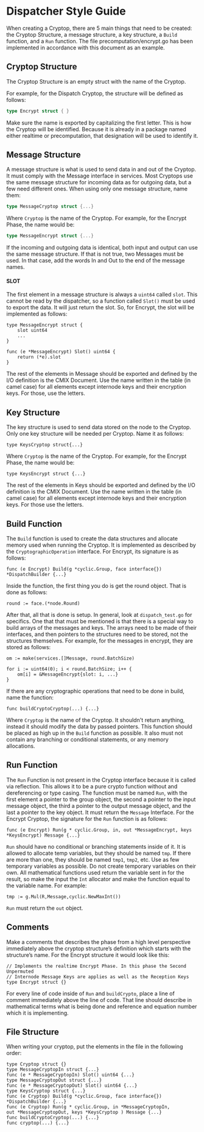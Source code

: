 # Dispatcher Style Guide
 
When creating a Cryptop, there are 5 main things that need to be created: the Cryptop Structure, a message structure, 
a key structure, a `Build` function, and a `Run` function.
The file precomputation/encrypt.go has been implemented in accordance with this document as an example.

Cryptop Structure
---

The Cryptop Structure is an empty struct with the name of the Cryptop. 

For example, for the Dispatch Cryptop, the structure will be defined as follows:
 
``` go
type Encrypt struct { }
```
 
Make sure the name is exported by capitalizing the first letter. This is how the Cryptop will be identified. 
Because it is already in a package named either realtime or precomputation, that designation will be used to identify it.
 
Message Structure
---

A message structure is what is used to send data in and out of the Cryptop. It must comply with the Message interface 
in services.  Most Cryptops use the same message structure for incoming data as for outgoing data, but a few 
need different ones.  When using only one message structure, name them:
 
``` go
type MessageCryptop struct {...}
```
 
Where `Cryptop` is the name of the Cryptop.  For example, for the Encrypt Phase, the name would be:
 
``` go
type MessageEncrypt struct {...}
```
 
If the incoming and outgoing data is identical, both input and output can use the same message structure.
If that is not true, two Messages must be used.  In that case, add the words In and Out to the end of the message names.
 
#### SLOT

The first element in a message structure is always a `uint64` called `slot`. 
This cannot be read by the dispatcher, so a function called `Slot()` must be used to export the data. 
It will just return the slot.  So, for Encrypt, the slot will be implemented as follows:

``` golang
type MessageEncrypt struct {
   	slot uint64
   	...
}
   	
func (e *MessageEncrypt) Slot() uint64 {
    return (*e).slot
}
```
 
The rest of the elements in Message should be exported and defined by the I/O definition is the CMIX Document.
Use the name written in the table (in camel case) for all elements except internode keys and their encryption keys.
For those, use the letters.
 
Key Structure
----

The key structure is used to send data stored on the node to the Cryptop.
Only one key structure will be needed per Cryptop. Name it as follows:
 
``` golang
type KeysCryptop struct{...}
```
 
Where `Cryptop` is the name of the Cryptop.  For example, for the Encrypt Phase, the name would be:

``` golang
type KeysEncrypt struct {...}
```
 
The rest of the elements in Keys should be exported and defined by the I/O definition is the CMIX Document.
Use the name written in the table (in camel case) for all elements except internode keys and their encryption keys.
For those use the letters.
 
Build Function
---

The `Build` function is used to create the data structures and allocate memory used when running the Cryptop.
It is implemented as described by the `CryptographicOperation` interface. For Encrypt, its signature is as follows:

``` golang
func (e Encrypt) Build(g *cyclic.Group, face interface{}) *DispatchBuilder {...}
```
 
Inside the function, the first thing you do is get the round object.  That is done as follows:

``` golang
round := face.(*node.Round)
```
 
After that, all that is done is setup.  In general, look at `dispatch_test.go` for specifics.
One that that must be mentioned is that there is a special way to build arrays of the messages and keys.
The arrays need to be made of their interfaces, and then pointers to the structures need to be stored,
not the structures themselves.  For example, for the messages in encrypt, they are stored as follows:

``` golang
om := make(services.[]Message, round.BatchSize)
 
for i := uint64(0); i < round.BatchSize; i++ {
   	om[i] = &MessageEncrypt{slot: i, ...}
}
```
 
If there are any cryptographic operations that need to be done in build, name the function:
 
  	func buildCryptoCryptop(...) {...}
 
Where `Cryptop` is the name of the Cryptop.  It shouldn't return anything, instead it should modify the data by
passed pointers.  This function should be placed as high up in the `Build` function as possible.
It also must not contain any branching or conditional statements, or any memory allocations.
 
Run Function
---

The `Run` Function is not present in the Cryptop interface because it is called via reflection.
This allows it to be a pure crypto function without and dereferencing or type casing.
The function must be named `Run`, with the first element a pointer to the group object, 
the second a pointer to the input message object, the third a pointer to the output message object, 
and the last a pointer to the key object. It must return the `Message` Interface.
For the Encrypt Cryptop, the signature for the `Run` function is as follows:

``` golang
func (e Encrypt) Run(g * cyclic.Group, in, out *MessageEncrypt, keys *KeysEncrypt) Message {...}
```
 
`Run` should have no conditional or branching statements inside of it.
It is allowed to allocate temp variables, but they should be named `tmp`.
If there are more than one, they should be named `tmp1`, `tmp2`, etc.
Use as few temporary variables as possible.  Do not create temporary variables on their own.
All mathematical functions used return the variable sent in for the result, so make the input the `Int` allocator and
make the function equal to the variable name.  For example:

``` golang
tmp := g.Mul(R,Message,cyclic.NewMaxInt())
```
 
`Run` must return the `out` object.

Comments
---
Make a comments that describes the phase from a high level perspective immediately above 
the cryptop structure’s definition which starts with the structure’s name.
For the Encrypt structure it would look like this:

``` golang
// Implements the realtime Encrypt Phase. In this phase the Second Unpermuted 
// Internode Message Keys are applies as well as the Reception Keys  
type Encrypt struct {}
```

For every line of code inside of `Run` and `buildCrypto`, place a line of comment immediately above the line of code.
That line should describe in mathematical terms what is being done and reference and equation number which it is implementing.

File Structure
---

When writing your cryptop, put the elements in the file in the following order:

``` golang
type Cryptop struct {}
type MessageCryptopIn struct {...}
func (e * MessageCryptopIn) Slot() uint64 {...}
type MessageCryptopOut struct {...}
func (e * MessageCryptopOut) Slot() uint64 {...}
type KeysCryptop struct {...}
func (e Cryptop) Build(g *cyclic.Group, face interface{}) *DispatchBuilder {...}
func (e Cryptop) Run(g * cyclic.Group, in *MessageCryptopIn, 
out *MessageCryptopOut, keys *KeysCryptop ) Message {...}
func buildCryptoCryptop(...) {...}
func cryptop(...) {...}
```
